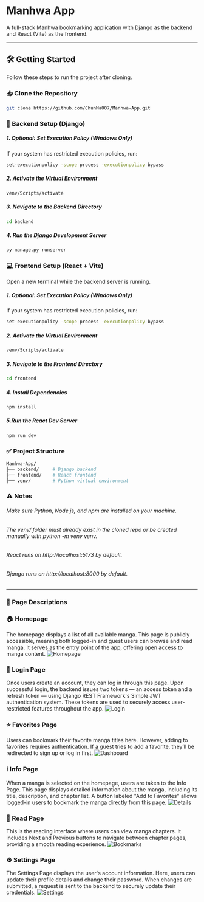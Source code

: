 # Manhwa App
A full-stack Manhwa bookmarking application with Django as the backend and React (Vite) as the frontend.

---

## 🛠️ Getting Started

Follow these steps to run the project after cloning.

### 📥 Clone the Repository
```bash
git clone https://github.com/ChunMa007/Manhwa-App.git
```



### 🔧 Backend Setup (Django)
##### 1. Optional: Set Execution Policy (Windows Only)
If your system has restricted execution policies, run:
```bash
set-executionpolicy -scope process -executionpolicy bypass
```

##### 2. Activate the Virtual Environment
```bash
venv/Scripts/activate
```

##### 3. Navigate to the Backend Directory
```bash
cd backend
```

##### 4. Run the Django Development Server
```bash
py manage.py runserver
```

### 💻 Frontend Setup (React + Vite)
Open a new terminal while the backend server is running.

##### 1. Optional: Set Execution Policy (Windows Only)
If your system has restricted execution policies, run:
```bash
set-executionpolicy -scope process -executionpolicy bypass
```

##### 2. Activate the Virtual Environment
```bash
venv/Scripts/activate
```

##### 3. Navigate to the Frontend Directory
```bash
cd frontend
```

##### 4. Install Dependencies
```bash
npm install
```

##### 5.Run the React Dev Server
```bash
npm run dev
```

### ✅ Project Structure
```bash
Manhwa-App/
├── backend/     # Django backend
├── frontend/    # React frontend
├── venv/        # Python virtual environment
```

### ⚠️ Notes
  ###### Make sure Python, Node.js, and npm are installed on your machine.
  ###### The venv/ folder must already exist in the cloned repo or be created manually with python -m venv venv.
  ###### React runs on http://localhost:5173 by default.
  ###### Django runs on http://localhost:8000 by default.

---

### 📄 Page Descriptions

### 🏠 Homepage
The homepage displays a list of all available manga. This page is publicly accessible, meaning both logged-in and guest users can browse and read manga. It serves as the entry point of the app, offering open access to manga content.
![Homepage](screenshots/Screenshot%202025-06-24%20005010.png)

### 🔐 Login Page
Once users create an account, they can log in through this page. Upon successful login, the backend issues two tokens — an access token and a refresh token — using Django REST Framework's Simple JWT authentication system. These tokens are used to securely access user-restricted features throughout the app.
![Login](screenshots/Screenshot%202025-06-24%20005240.png)

### ⭐ Favorites Page
Users can bookmark their favorite manga titles here. However, adding to favorites requires authentication. If a guest tries to add a favorite, they’ll be redirected to sign up or log in first.
![Dashboard](screenshots/Screenshot%202025-06-24%20005023.png)

### ℹ️ Info Page
When a manga is selected on the homepage, users are taken to the Info Page. This page displays detailed information about the manga, including its title, description, and chapter list. A button labeled "Add to Favorites" allows logged-in users to bookmark the manga directly from this page.
![Details](screenshots/Screenshot%202025-06-24%20005153.png)

### 📖 Read Page
This is the reading interface where users can view manga chapters. It includes Next and Previous buttons to navigate between chapter pages, providing a smooth reading experience.
![Bookmarks](screenshots/Screenshot%202025-06-24%20005208.png)

### ⚙️ Settings Page
The Settings Page displays the user's account information. Here, users can update their profile details and change their password. When changes are submitted, a request is sent to the backend to securely update their credentials.
![Settings](screenshots/Screenshot%202025-06-24%20005110.png)


